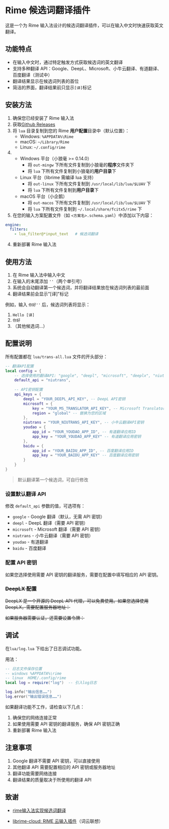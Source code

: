 # Rime 候选词翻译插件

这是一个为 Rime 输入法设计的候选词翻译插件，可以在输入中文时快速获取英文翻译。



## 功能特点

- 在输入中文时，通过特定触发方式获取候选词的英文翻译
- 支持多种翻译 API：Google、DeepL、Microsoft、小牛云翻译、有道翻译、百度翻译（测试中）
- 翻译结果显示在候选词列表的首位
- 简洁的界面，翻译结果前只显示`[译]`标记

## 安装方法

1. 确保您已经安装了 Rime 输入法
2. 获取[Github Releases](https://github.com/3q-u/rime-trans/releases)
3. 将 `lua` 目录复制到您的 Rime **用户配置**目录中（默认位置）：
   - Windows: `%APPDATA%\Rime`
   - macOS: `~/Library/Rime`
   - Linux: `~/.config/rime`
4. - Windows 平台（小狼毫 >= 0.14.0）
     - 将 `out-mingw` 下所有文件复制到小狼毫的**程序**文件夹下
     - 将 `lua` 下所有文件复制到小狼毫的**用户目录**下
   - Linux 平台（librime 需编译 lua 支持）
     - 将 `out-linux` 下所有文件复制到 `/usr/local/lib/lua/$LUAV` 下
     - 将 `lua` 下所有文件复制到**用户目录**下
   - macOS 平台（小企鹅）
     - 将 `out-macos` 下所有文件复制到 `/usr/local/lib/lua/$LUAV` 下
     - 将 `lua` 下所有文件复制到 `~/.local/share/fcitx5/rime` 下
5. 在您的输入方案配置文件（如 `<方案名>.schema.yaml`）中添加以下内容：

```yaml
engine:
  filters:
    - lua_filter@*input_text   # 候选词翻译
```

4. 重新部署 Rime 输入法

## 使用方法

1. 在 Rime 输入法中输入中文
2. 在输入的末尾添加 `''`（两个单引号）
3. 系统会自动翻译第一个候选词，并将翻译结果放在候选词列表的最前面
4. 翻译结果前会显示"[译]"标记

例如，输入 `你好''` 后，候选词列表将显示：
1. `Hello [译]`
2. `你好`
3. （其他候选词...）

## 配置说明

所有配置都在 `lua/trans-all.lua` 文件的开头部分：

```lua
-- 翻译API配置
local config = {
    -- 选择使用的翻译API: "google", "deepl", "microsoft", "deeplx", "niutrans", "youdao", "baidu" 
    default_api = "niutrans",
    
    -- API密钥配置
    api_keys = {
        deepl = "YOUR_DEEPL_API_KEY", -- DeepL API密钥
        microsoft = {
            key = "YOUR_MS_TRANSLATOR_API_KEY", -- Microsoft Translator API密钥
            region = "global" -- 替换为您的区域
        },
        niutrans = "YOUR_NIUTRANS_API_KEY", -- 小牛云翻译API密钥
        youdao = {
            app_id = "YOUR_YOUDAO_APP_ID", -- 有道翻译应用ID
            app_key = "YOUR_YOUDAO_APP_KEY" -- 有道翻译应用密钥
        },
        baidu = {
            app_id = "YOUR_BAIDU_APP_ID", -- 百度翻译应用ID
            app_key = "YOUR_BAIDU_APP_KEY" -- 百度翻译应用密钥
        }
    }
}
```

> 默认翻译第一个候选词，可自行修改

### 设置默认翻译 API

修改 `default_api` 参数的值，可选项有：
- `google` - Google 翻译（默认，无需 API 密钥）
- `deepl` - DeepL 翻译（需要 API 密钥）
- `microsoft` - Microsoft 翻译（需要 API 密钥）
- `niutrans` - 小牛云翻译（需要 API 密钥）
- `youdao` - 有道翻译
- `baidu` - 百度翻译

### 配置 API 密钥

如果您选择使用需要 API 密钥的翻译服务，需要在配置中填写相应的 API 密钥。

### ~~DeepLX 配置~~

~~DeepLX 是一个开源的 DeepL API 代理，可以免费使用。如果您选择使用 DeepLX，需要配置服务器地址：~~

~~如果服务器需要认证，还需要设置令牌：~~

## 调试

在`lua/log.lua` 下给出了日志调试功能。

用法：

```lua
-- 日志文件保存位置
-- windows %APPDATA%\rime
-- linux  HOME/.config/rime
local log = require("log")  -- 引入log日志

log.info("输出信息……")
log.error("输出错误信息……")
```

如果翻译功能不工作，请检查以下几点：

1. 确保您的网络连接正常
3. 如果使用需要 API 密钥的翻译服务，确保 API 密钥正确
4. 重新部署 Rime 输入法

## 注意事项

1. Google 翻译不需要 API 密钥，可以直接使用
2. 其他翻译 API 需要配置相应的 API 密钥或服务器地址
3. 翻译功能需要网络连接
4. 翻译结果的质量取决于所使用的翻译 API

## 致谢

- [rime输入法实现候选词翻译](https://github.com/MrStrangerYang/simonLua)

- [librime-cloud: RIME 云输入插件](https://github.com/hchunhui/librime-cloud)（词云联想）